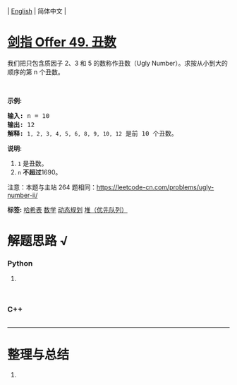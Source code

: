 | [English](README_EN.md) | 简体中文 |

# [剑指 Offer 49. 丑数](https://leetcode.cn/problems/chou-shu-lcof)
<p>我们把只包含质因子 2、3 和 5 的数称作丑数（Ugly Number）。求按从小到大的顺序的第 n 个丑数。</p>

<p>&nbsp;</p>

<p><strong>示例:</strong></p>

<pre><strong>输入:</strong> n = 10
<strong>输出:</strong> 12
<strong>解释: </strong><code>1, 2, 3, 4, 5, 6, 8, 9, 10, 12</code> 是前 10 个丑数。</pre>

<p><strong>说明:&nbsp;</strong>&nbsp;</p>

<ol>
	<li><code>1</code>&nbsp;是丑数。</li>
	<li><code>n</code>&nbsp;<strong>不超过</strong>1690。</li>
</ol>

<p>注意：本题与主站 264 题相同：<a href="https://leetcode-cn.com/problems/ugly-number-ii/">https://leetcode-cn.com/problems/ugly-number-ii/</a></p>

**标签:**  [哈希表](https://leetcode.cn/tag/hash-table) [数学](https://leetcode.cn/tag/math) [动态规划](https://leetcode.cn/tag/dynamic-programming) [堆（优先队列）](https://leetcode.cn/tag/heap-priority-queue) 
# 解题思路 √

### Python

1. 

```python

```


```python

```

### C++

```cpp

```

---



# 整理与总结

1. 